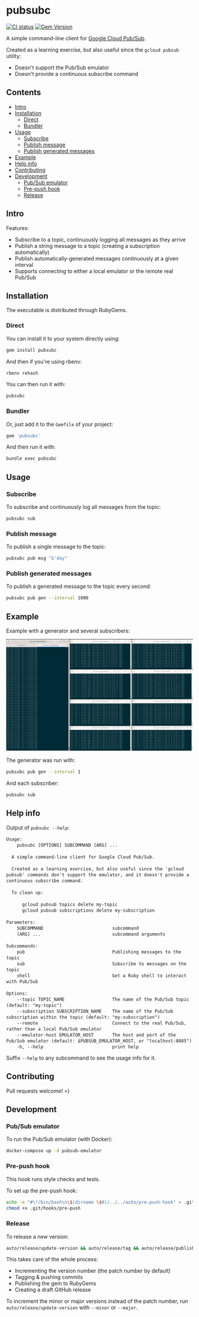# pubsubc

[![CI status](https://github.com/ZimbiX/pubsubc/actions/workflows/main.yml/badge.svg?branch=master)](https://github.com/ZimbiX/pubsubc/actions/workflows/main.yml) [![Gem Version](https://badge.fury.io/rb/pubsubc.svg)](https://rubygems.org/gems/pubsubc)

A simple command-line client for [Google Cloud Pub/Sub](https://cloud.google.com/pubsub).

Created as a learning exercise, but also useful since the `gcloud pubsub` utility:

- Doesn't support the Pub/Sub emulator
- Doesn't provide a continuous subscribe command

## Contents

<!-- MarkdownTOC autolink=true -->

- [Intro](#intro)
- [Installation](#installation)
  - [Direct](#direct)
  - [Bundler](#bundler)
- [Usage](#usage)
  - [Subscribe](#subscribe)
  - [Publish message](#publish-message)
  - [Publish generated messages](#publish-generated-messages)
- [Example](#example)
- [Help info](#help-info)
- [Contributing](#contributing)
- [Development](#development)
  - [Pub/Sub emulator](#pubsub-emulator)
  - [Pre-push hook](#pre-push-hook)
  - [Release](#release)

<!-- /MarkdownTOC -->

## Intro

Features:

- Subscribe to a topic, continuously logging all messages as they arrive
- Publish a string message to a topic (creating a subscription automatically)
- Publish automatically-generated messages continuously at a given interval
- Supports connecting to either a local emulator or the remote real Pub/Sub

## Installation

The executable is distributed through RubyGems.

### Direct

You can install it to your system directly using:

```bash
gem install pubsubc
```

And then if you're using rbenv:

```bash
rbenv rehash
```

You can then run it with:

```bash
pubsubc
```

### Bundler

Or, just add it to the `Gemfile` of your project:

```ruby
gem 'pubsubc'
```

And then run it with:

```bash
bundle exec pubsubc
```

## Usage

### Subscribe

To subscribe and continuously log all messages from the topic:

```bash
pubsubc sub
```

### Publish message

To publish a single message to the topic:

```bash
pubsubc pub msg "G'day"
```

### Publish generated messages

To publish a generated message to the topic every second:

```bash
pubsubc pub gen --interval 1000
```

## Example

Example with a generator and several subscribers:

![](doc/example-with-generator-and-several-subscribers.png)

The generator was run with:

```bash
pubsubc pub gen --interval 1
```

And each subscriber:

```bash
pubsubc sub
```

## Help info

Output of `pubsubc --help`:

<!-- Help -->

```
Usage:
    pubsubc [OPTIONS] SUBCOMMAND [ARG] ...

  A simple command-line client for Google Cloud Pub/Sub.

  Created as a learning exercise, but also useful since the 'gcloud pubsub' commands don't support the emulator, and it doesn't provide a continuous subscribe command.

  To clean up:

      gcloud pubsub topics delete my-topic
      gcloud pubsub subscriptions delete my-subscription

Parameters:
    SUBCOMMAND                          subcommand
    [ARG] ...                           subcommand arguments

Subcommands:
    pub                                 Publishing messages to the topic
    sub                                 Subscribe to messages on the topic
    shell                               Get a Ruby shell to interact with Pub/Sub

Options:
    --topic TOPIC_NAME                  The name of the Pub/Sub topic (default: "my-topic")
    --subscription SUBSCRIPTION_NAME    The name of the Pub/Sub subscription within the topic (default: "my-subscription")
    --remote                            Connect to the real Pub/Sub, rather than a local Pub/Sub emulator
    --emulator-host EMULATOR_HOST       The host and port of the Pub/Sub emulator (default: $PUBSUB_EMULATOR_HOST, or "localhost:8085")
    -h, --help                          print help
```

<!-- /Help -->

Suffix `--help` to any subcommand to see the usage info for it.

## Contributing

Pull requests welcome! =)

## Development

### Pub/Sub emulator

To run the Pub/Sub emulator (with Docker):

```bash
docker-compose up -d pubsub-emulator
```

### Pre-push hook

This hook runs style checks and tests.

To set up the pre-push hook:

```bash
echo -e "#\!/bin/bash\n\$(dirname \$0)/../../auto/pre-push-hook" > .git/hooks/pre-push
chmod +x .git/hooks/pre-push
```

### Release

To release a new version:

```bash
auto/release/update-version && auto/release/tag && auto/release/publish
```

This takes care of the whole process:

- Incrementing the version number (the patch number by default)
- Tagging & pushing commits
- Publishing the gem to RubyGems
- Creating a draft GitHub release

To increment the minor or major versions instead of the patch number, run `auto/release/update-version` with `--minor` or `--major`.
